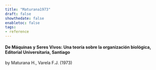 ```yaml
---
title: "Maturana1973"
draft: false
showthedate: false
enabletoc: false
tags:
- reference
---
```


#### **De Máquinas y Seres Vivos: Una teoría sobre la organización biológica, Editorial Universitaria, Santiago**     
by Maturana H., Varela F.J. (1973)         


